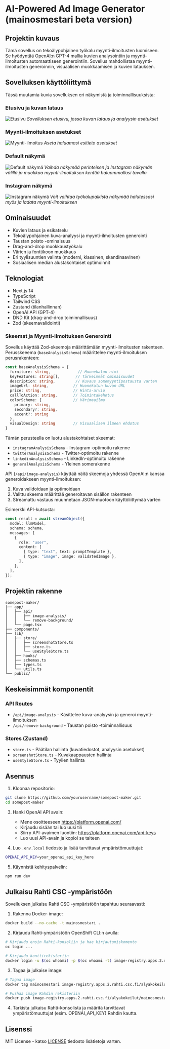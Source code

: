 # AI-Powered Ad Image Generator (mainosmestari beta version)

## Projektin kuvaus

Tämä sovellus on tekoälypohjainen työkalu myynti-ilmoitusten luomiseen. Se hyödyntää OpenAI:n GPT-4 mallia kuvien analysointiin ja myynti-ilmoitusten automaattiseen generointiin. Sovellus mahdollistaa myynti-ilmoitusten generoinnin, visuaalisen muokkaamisen ja kuvien latauksen.

## Sovelluksen käyttöliittymä

Tässä muutamia kuvia sovelluksen eri näkymistä ja toiminnallisuuksista:

### Etusivu ja kuvan lataus
![Etusivu](/docs/images/home.png)
*Sovelluksen etusivu, jossa kuvan lataus ja analyysin asetukset*

### Myynti-ilmoituksen asetukset
![Myynti-ilmoitus](/docs/images/settings.png)
*Aseta haluamasi esitieto asetukset*

### Default näkymä
![Default näkymä](/docs/images/edit-1.png)
*Vaihda näkymää perinteisen ja Instagram näkymän välillä ja muokkaa myynti-ilmoituksen kenttiä haluammallasi tavalla*

### Instagram näkymä
![Instagram näkymä](/docs/images/edit-2.png)
*Voit vaihtaa työkalupalkista näkymää halutessasi myös ja ladata myynti-ilmoituksen*

## Ominaisuudet

- Kuvien lataus ja esikatselu
- Tekoälypohjainen kuva-analyysi ja myynti-ilmoitusten generointi
- Taustan poisto -ominaisuus
- Drag-and-drop muokkaustyökalu
- Värien ja fonttikoon muokkaus
- Eri tyylisuuntien valinta (moderni, klassinen, skandinaavinen)
- Sosiaalisen median alustakohtaiset optimoinnit

## Teknologiat

- Next.js 14
- TypeScript
- Tailwind CSS
- Zustand (tilanhallinnan)
- OpenAI API (GPT-4)
- DND Kit (drag-and-drop toiminnallisuus)
- Zod (skeemavalidointi)

### Skeemat ja Myynti-ilmoituksen Generointi

Sovellus käyttää Zod-skeemoja määrittämään myynti-ilmoitusten rakenteen. Perusskeeema (`baseAnalysisSchema`) määrittelee myynti-ilmoituksen perusrakenteen:

```typescript
const baseAnalysisSchema = {
  furniture: string,            // Huonekalun nimi
  keyFeatures: string[],       // Tärkeimmät ominaisuudet
  description: string,         // Kuvaus somemyyntipostausta varten
  imageUrl: string,           // Huonekalun kuvan URL
  price: string,              // Hinta-arvio
  callToAction: string,       // Toimintakehotus
  colorScheme: {              // Värimaailma
    primary: string,
    secondary?: string,
    accent?: string
  },
  visualDesign: string        // Visuaalisen ilmeen ehdotus
}
```

Tämän perusteella on luotu alustakohtaiset skeemat:

- `instagramAnalysisSchema` - Instagram-optimoitu rakenne
- `twitterAnalysisSchema` - Twitter-optimoitu rakenne
- `linkedinAnalysisSchema` - LinkedIn-optimoitu rakenne
- `generalAnalysisSchema` - Yleinen somerakenne

API (`/api/image-analysis`) käyttää näitä skeemoja yhdessä OpenAI:n kanssa generoidakseen myynti-ilmoituksen:

1. Kuva validoidaan ja optimoidaan
2. Valittu skeema määrittää generoitavan sisällön rakenteen
3. Streamattu vastaus muunnetaan JSON-muotoon käyttöliittymää varten

Esimerkki API-kutsusta:

```typescript
const result = await streamObject({
  model: llmModel,
  schema: schema,
  messages: [
    {
      role: "user",
      content: [
        { type: "text", text: promptTemplate },
        { type: "image", image: validatedImage },
      ],
    },
  ],
});
```

## Projektin rakenne

```
somepost-maker/
├── app/
│   ├── api/
│   │   ├── image-analysis/
│   │   └── remove-background/
│   └── page.tsx
├── components/
├── lib/
│   ├── store/
│   │   ├── screenshotStore.ts
│   │   ├── store.ts
│   │   └── useStyleStore.ts
│   ├── hooks/
│   ├── schemas.ts
│   ├── types.ts
│   └── utils.ts
└── public/
```

## Keskeisimmät komponentit

### API Routes

- `/api/image-analysis` - Käsittelee kuva-analyysin ja generoi myynti-ilmoituksen
- `/api/remove-background` - Taustan poisto -toiminnallisuus

### Stores (Zustand)

- `store.ts` - Päätilan hallinta (kuvatiedostot, analyysin asetukset)
- `screenshotStore.ts` - Kuvakaappausten hallinta
- `useStyleStore.ts` - Tyylien hallinta

## Asennus

1. Kloonaa repositorio:

```bash
git clone https://github.com/yourusername/somepost-maker.git
cd somepost-maker
```

3. Hanki OpenAI API avain:
   - Mene osoitteeseen https://platform.openai.com/
   - Kirjaudu sisään tai luo uusi tili
   - Siirry API-avaimen luontiin: https://platform.openai.com/api-keys
   - Luo uusi API-avain ja kopioi se talteen

4. Luo `.env.local` tiedosto ja lisää tarvittavat ympäristömuuttujat:

```bash
OPENAI_API_KEY=your_openai_api_key_here
```

5. Käynnistä kehityspalvelin:

```bash
npm run dev
```

## Julkaisu Rahti CSC -ympäristöön

Sovelluksen julkaisu Rahti CSC -ympäristöön tapahtuu seuraavasti:

1. Rakenna Docker-image:

```bash
docker build --no-cache -t mainosmestari .
```

2. Kirjaudu Rahti-ympäristöön OpenShift CLI:n avulla:

```bash
# Kirjaudu ensin Rahti-konsoliin ja hae kirjautumiskomento
oc login ...

# Kirjaudu konttirekisteriin
docker login -u $(oc whoami) -p $(oc whoami -t) image-registry.apps.2.rahti.csc.fi
```

3. Tagaa ja julkaise image:

```bash
# Tagaa image
docker tag mainosmestari image-registry.apps.2.rahti.csc.fi/alyakokeilut/mainosmestari:latest

# Pushaa image Rahdin rekisteriin
docker push image-registry.apps.2.rahti.csc.fi/alyakokeilut/mainosmestari:latest
```

4. Tarkista julkaisu Rahti-konsolista ja määritä tarvittavat ympäristömuuttujat (esim. OPENAI_API_KEY) Rahdin kautta.


## Lisenssi

MIT License - katso [LICENSE](LICENSE) tiedosto lisätietoja varten.
